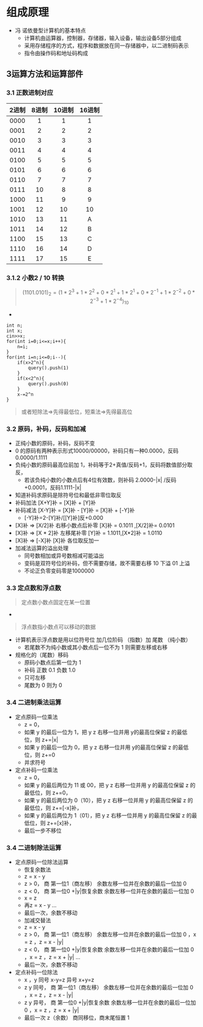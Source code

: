 # 组成原理
- 冯 诺依曼型计算机的基本特点
    - 计算机由运算器，控制器，存储器，输入设备，输出设备5部分组成
    - 采用存储程序的方式，程序和数据放在同一存储器中，以二进制码表示
    - 指令由操作码和地址码构成
## 3运算方法和运算部件
### 3.1 正数进制对应
| 2进制 | 8进制 | 10进制 | 16进制 |
| :-: | :-: | :-:  |:-: |
| 0000|1|1|1
| 0001|2|2|2
| 0010|3|3|3
| 0011|4|4|4
| 0100|5|5|5
| 0101|6|6|6
| 0110|7|7|7
| 0111|10|8|8
| 1000|11|9|9
| 1001|12|10|10
| 1010|13|11|A
| 1011|14|12|B
| 1100|15|13|C
| 1110|16|14|D
| 1111|17|15|E
### 3.1.2 小数2 / 10 转换

>$${(1101.0101)}_{2} = {(1*2^3+1*2^2+0*2^1+1*2^1+0*2^{-1}+1*2^{-2}+0*2^{-3}+1*2^{-4})}_{10}$$
-
>
    int n;
    int x;
    cin>>x;
    for(int i=0;i<=x;i++){
        n=i;
    }
    for(int i=n;i<=0;i--){
        if(x>2^n){
            query().push(1)
        }
        if(x<2^n){
            query().push(0)
        }
        x-=2^n
    }
> 或者短除法=>先得最低位，短乘法=>先得最高位
### 3.2 原码，补码，反码和加减
- 正纯小数的原码，补码，反码不变
- 0 的原码有两种表示形式10000/00000，补码只有一种0.0000，反码0.0000/1.1111
- 负纯小数的原码最高位前加 1，补码等于2+真值/反码+1，反码将数值部分取反，
    - 若该负纯小数的小数点后有4位有效数，则补码 2.0000-|x| /反码+0.0001，反码1.1111-|x|
- 知道补码求原码是除符号位和最低非零位取反 
- 补码加法 [X+Y]补 = [X]补 + [Y]补
- 补码减法 [X-Y]补 = [X]补 - [Y]补 = [X]补 + [-Y]补 
    - [-Y]补=2-[Y]补/[[Y]补]反+0.000
- [X]补 => [X/2]补 右移小数点后补零 [X]补 = 0.1011 ,[X/2]补= 0.0101
- [X]补 => [X * 2]补 左移尾补零 [Y]补 = 1.1011,[X*2]补 = 1.0110 
- [X]补 => [-X]补 [X]补 各位取反加一
-  加减法运算的溢出处理
    - 同号数相加或异号数相减可能溢出
    - 变码是双符号位的补码，但不需要存储，故不需要右移 10 下溢 01 上溢
    - 不论正负零变码零是1000000
### 3.3 定点数和浮点数
> 定点数小数点固定在某一位置
-
> 浮点数指小数点可以移动的数据
- 计算机表示浮点数是用以位符号位 加几位阶码 （指数）加 尾数 （纯小数）
    - 若尾数不为纯小数或其小数点后一位不为 1 则需要左移或右移
- 规格化的（尾数）移码
    - 原码小数点后第一位为 1
    - 补码 正数 0.1 负数 1.0 
    - 只可左移
    - 尾数为 0 则为 0
### 3.4 二进制乘法运算
- 定点原码一位乘法
    - z = 0，
    - 如果 y 的最后一位为 1，把 y z 右移一位并用 y的最高位保留 z 的最低位，则 z+=|x|
    - 如果 y 的最后一位为 0，把 y z 右移一位并用 y的最高位保留 z 的最低位，则 z+=0
    - 并求符号
- 定点补码一位乘法
    - z = 0，
    - 如果 y 的最后两位为 11 或 00，把 y z 右移一位并用 y 的最高位保留 z 的最低位，则 z+=0，
    - 如果 y 的最后两位为 0（10），把 y z 右移一位并用 y 的最高位保留 z 的最低位，则 z+=[-x]补，    
    - 如果 y 的最后两位为 1（01），把 y z 右移一位并用 y 的最高位保留 z 的最低位，则 z+=[x]补，
    - 最后一步不移位
### 3.4 二进制除法运算
- 定点原码一位除法运算
    - 恢复余数法
    - z = x - y
    - z > 0， 商 第一位1（商左移） 余数左移一位并在余数的最后一位加 0 
    - z < 0， 商 第一位0 +|y|恢复余数 余数左移一位并在余数的最后一位加 0 
    - x = z
    - 再z = x - y 
    ...
    - 最后一次，余数不移动
    - 加减交替法
    - z = x - y
    - z > 0， 商 第一位1（商左移） 余数左移一位并在余数的最后一位加 0 ，x = z ，z = x - |y|
    - z < 0， 商 第一位0 +|y|恢复余数 余数左移一位并在余数的最后一位加 0 ，x = z ，z = x + |y|
    ...
    - 最后一次，余数不移动
- 定点补码一位除法
    - x ，y 同号 x-y=z 异号 x+y=z
    - z y 同号， 商 第一位1（商左移） 余数左移一位并在余数的最后一位加 0 ，x = z ，z = x - |y|
    - z y 异号， 商 第一位0 +|y|恢复余数 余数左移一位并在余数的最后一位加 0 ，x = z ，z = x + |y|
    - 最后一次 z（余数） 商同移位，商末尾恒置 1
    